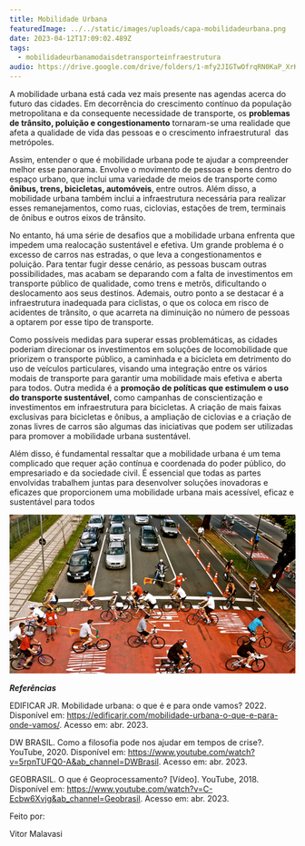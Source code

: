```yaml
---
title: Mobilidade Urbana
featuredImage: ../../static/images/uploads/capa-mobilidadeurbana.png
date: 2023-04-12T17:09:02.489Z
tags:
  - mobilidadeurbanamodaisdetransporteinfraestrutura
audio: https://drive.google.com/drive/folders/1-mfy2JIGTwOfrqRN0KaP_XrK485lyTWW?usp=sharing
---
```

A mobilidade urbana está cada vez mais presente nas agendas acerca do futuro das cidades. Em decorrência do crescimento contínuo da população metropolitana e da consequente necessidade de transporte, os **problemas de trânsito, poluição e congestionamento** tornaram-se uma realidade que afeta a qualidade de vida das pessoas e o crescimento infraestrutural  das metrópoles.

Assim, entender o que é mobilidade urbana pode te ajudar a compreender melhor esse panorama. Envolve o movimento de pessoas e bens dentro do espaço urbano, que inclui uma variedade de meios de transporte como **ônibus, trens, bicicletas, automóveis**, entre outros. Além disso, a mobilidade urbana também inclui a infraestrutura necessária para realizar esses remanejamentos, como ruas, ciclovias, estações de trem, terminais de ônibus e outros eixos de trânsito.

No entanto, há uma série de desafios que a mobilidade urbana enfrenta que impedem uma realocação sustentável e efetiva. Um grande problema é o excesso de carros nas estradas, o que leva a congestionamentos e poluição. Para tentar fugir desse cenário, as pessoas buscam outras possibilidades, mas acabam se deparando com a falta de investimentos em transporte público de qualidade, como trens e metrôs, dificultando o deslocamento aos seus destinos. Ademais, outro ponto a se destacar é a infraestrutura inadequada para ciclistas, o que os coloca em risco de acidentes de trânsito, o que acarreta na diminuição no número de pessoas a optarem por esse tipo de transporte.

Como possíveis medidas para superar essas problemáticas, as cidades poderiam direcionar os investimentos em soluções de locomobilidade que priorizem o transporte público, a caminhada e a bicicleta em detrimento do uso de veículos particulares, visando uma integração entre os vários modais de transporte para garantir uma mobilidade mais efetiva e aberta para todos. Outra medida é a **promoção de políticas que estimulem o uso do transporte sustentável**, como campanhas de conscientização e investimentos em infraestrutura para bicicletas. A criação de mais faixas exclusivas para bicicletas e ônibus, a ampliação de ciclovias e a criação de zonas livres de carros são algumas das iniciativas que podem ser utilizadas para promover a mobilidade urbana sustentável.

Além disso, é fundamental ressaltar que a mobilidade urbana é um tema complicado que requer ação contínua e coordenada do poder público, do empresariado e da sociedade civil. É essencial que todas as partes envolvidas trabalhem juntas para desenvolver soluções inovadoras e eficazes que proporcionem uma mobilidade urbana mais acessível, eficaz e sustentável para todos

![](../../static/images/uploads/o-que-e.jpg)

***R﻿eferências***

EDIFICAR JR. Mobilidade urbana: o que é e para onde vamos? 2022. Disponível em: <https://edificarjr.com/mobilidade-urbana-o-que-e-para-onde-vamos/>. Acesso em: abr. 2023.

DW BRASIL. Como a filosofia pode nos ajudar em tempos de crise?. YouTube, 2020. Disponível em: <https://www.youtube.com/watch?v=5rpnTUFQ0-A&ab_channel=DWBrasil>. Acesso em: abr. 2023.

GEOBRASIL. O que é Geoprocessamento? \[Vídeo]. YouTube, 2018. Disponível em: <https://www.youtube.com/watch?v=C-Ecbw6Xvjg&ab_channel=Geobrasil>. Acesso em: abr. 2023.

F﻿eito por: 

V﻿itor Malavasi